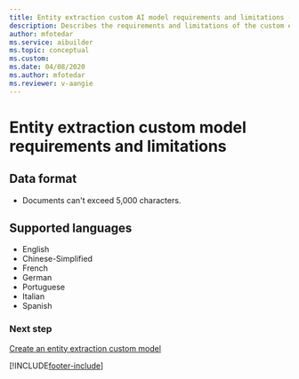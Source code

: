 ```yaml
---
title: Entity extraction custom AI model requirements and limitations - AI Builder | Microsoft Docs
description: Describes the requirements and limitations of the custom entity extraction AI model in AI Builder.
author: mfotedar
ms.service: aibuilder
ms.topic: conceptual
ms.custom:
ms.date: 04/08/2020
ms.author: mfotedar
ms.reviewer: v-aangie
---
```


# Entity extraction custom model requirements and limitations

## Data format 
- Documents can't exceed 5,000 characters.

## Supported languages

- English
- Chinese-Simplified
- French
- German
- Portuguese
- Italian
- Spanish

### Next step

[Create an entity extraction custom model](entity-extraction-create.md)


[!INCLUDE[footer-include](includes/footer-banner.md)]